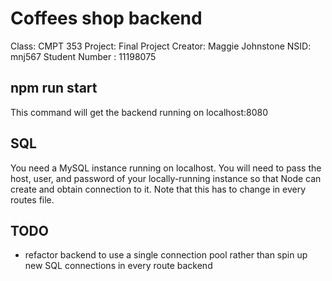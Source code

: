 # Coffees shop backend

Class: CMPT 353
Project: Final Project
Creator: Maggie Johnstone
NSID: mnj567
Student Number : 11198075

## npm run start

This command will get the backend running on localhost:8080

## SQL

You need a MySQL instance running on localhost. You will need to pass the host, user, and password of your locally-running instance so that Node can create and obtain connection to it. Note that this has to change in every routes file.

## TODO

- refactor backend to use a single connection pool rather than spin up new SQL connections in every route backend
